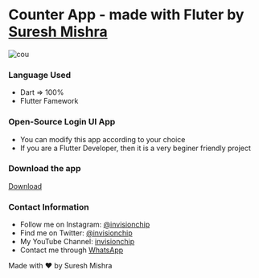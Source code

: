 # Counter App - made with Fluter by [Suresh Mishra](https://invisionchip.netlify.app/)

![cou](https://user-images.githubusercontent.com/72114434/105573437-9497b000-5d83-11eb-9b0e-25366a931c6b.png)

### Language Used
- Dart => 100%
- Flutter Famework


### Open-Source Login UI App

- You can modify this app according to your choice
- If you are a Flutter Developer, then it is a very beginer friendly project

### Download the app
[Download](https://drive.google.com/file/d/1CQynBIq-0otkt-3bzAEaNmhMWNz7D-jd/view?usp=sharing)

### Contact Information

- Follow me on Instagram: [@invisionchip](https://www.instagram.com/invisionchip)
- Find me on Twitter: [@invisionchip](https://twitter.com/invisionchip)
- My YouTube Channel: [invisionchip](https://www.youtube.com/channel/UCafeVMVotqWH7jKOR5wzoYA)
- Contact me through [WhatsApp](https://api.whatsapp.com/send?phone=+919437007938&text=&source=&data=&app_absent=)


Made with :heart: by Suresh Mishra

